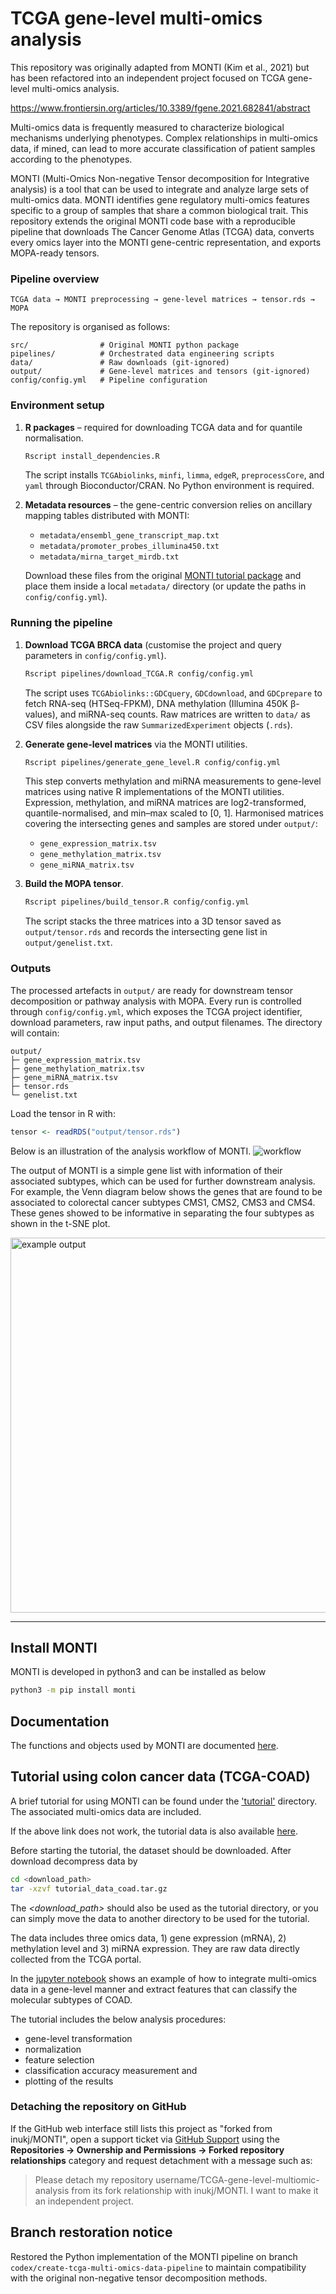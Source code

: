 # TCGA gene-level multi-omics analysis

This repository was originally adapted from MONTI (Kim et al., 2021) but has been refactored into an independent project focused on TCGA gene-level multi-omics analysis.

https://www.frontiersin.org/articles/10.3389/fgene.2021.682841/abstract

Multi-omics data is frequently measured to characterize biological mechanisms underlying phenotypes. Complex relationships in multi-omics data, if mined, can lead to more accurate classification of patient samples according to the phenotypes.

MONTI (Multi-Omics Non-negative Tensor decomposition for Integrative analysis) is a tool that can be used to integrate and analyze large sets of multi-omics data. MONTI identifies gene regulatory multi-omics features specific to a group of samples that share a common biological trait. This repository extends the original MONTI code base with a reproducible pipeline that downloads The Cancer Genome Atlas (TCGA) data, converts every omics layer into the MONTI gene-centric representation, and exports MOPA-ready tensors.

### Pipeline overview

```
TCGA data → MONTI preprocessing → gene-level matrices → tensor.rds → MOPA
```

The repository is organised as follows:

```
src/                # Original MONTI python package
pipelines/          # Orchestrated data engineering scripts
data/               # Raw downloads (git-ignored)
output/             # Gene-level matrices and tensors (git-ignored)
config/config.yml   # Pipeline configuration
```

### Environment setup

1. **R packages** – required for downloading TCGA data and for quantile normalisation.

   ```bash
   Rscript install_dependencies.R
   ```

   The script installs `TCGAbiolinks`, `minfi`, `limma`, `edgeR`, `preprocessCore`, and `yaml` through Bioconductor/CRAN.
   No Python environment is required.

3. **Metadata resources** – the gene-centric conversion relies on ancillary mapping tables distributed with MONTI:

   - `metadata/ensembl_gene_transcript_map.txt`
   - `metadata/promoter_probes_illumina450.txt`
   - `metadata/mirna_target_mirdb.txt`

   Download these files from the original [MONTI tutorial package](http://cobi.knu.ac.kr/tools.php) and place them inside a local `metadata/` directory (or update the paths in `config/config.yml`).

### Running the pipeline

1. **Download TCGA BRCA data** (customise the project and query parameters in `config/config.yml`).

   ```bash
   Rscript pipelines/download_TCGA.R config/config.yml
   ```

   The script uses `TCGAbiolinks::GDCquery`, `GDCdownload`, and `GDCprepare` to fetch RNA-seq (HTSeq-FPKM), DNA methylation (Illumina 450K β-values), and miRNA-seq counts. Raw matrices are written to `data/` as CSV files alongside the raw `SummarizedExperiment` objects (`.rds`).

2. **Generate gene-level matrices** via the MONTI utilities.

   ```bash
   Rscript pipelines/generate_gene_level.R config/config.yml
   ```

   This step converts methylation and miRNA measurements to gene-level matrices using native R implementations of the MONTI utilities. Expression, methylation, and miRNA matrices are log2-transformed, quantile-normalised, and min–max scaled to [0, 1]. Harmonised matrices covering the intersecting genes and samples are stored under `output/`:

   - `gene_expression_matrix.tsv`
   - `gene_methylation_matrix.tsv`
   - `gene_miRNA_matrix.tsv`

3. **Build the MOPA tensor**.

   ```bash
   Rscript pipelines/build_tensor.R config/config.yml
   ```

   The script stacks the three matrices into a 3D tensor saved as `output/tensor.rds` and records the intersecting gene list in `output/genelist.txt`.

### Outputs

The processed artefacts in `output/` are ready for downstream tensor decomposition or pathway analysis with MOPA. Every run is controlled through `config/config.yml`, which exposes the TCGA project identifier, download parameters, raw input paths, and output filenames. The directory will contain:

```
output/
├─ gene_expression_matrix.tsv
├─ gene_methylation_matrix.tsv
├─ gene_miRNA_matrix.tsv
├─ tensor.rds
└─ genelist.txt
```

Load the tensor in R with:

```r
tensor <- readRDS("output/tensor.rds")
```

Below is an illustration of the analysis workflow of MONTI.
![workflow](./images/monti_workflow.jpg)

The output of MONTI is a simple gene list with information of their associated subtypes, which can be used for further downstream analysis. For example, the Venn diagram below shows the genes that are found to be associated to colorectal cancer subtypes CMS1, CMS2, CMS3 and CMS4. These genes showed to be informative in separating the four subtypes as shown in the t-SNE plot.
<!--![example output](./images/monti_outputexample.png =250x)-->
<img src="./images/monti_outputexample.png" alt="example output" width="600"/>

---

<!-- ## Download MONTI
```bash
git clone https://github.com/inukj/MONTI.git
``` -->

## Install MONTI
MONTI is developed in python3 and can be installed as below
```bash
python3 -m pip install monti
```
## Documentation
The functions and objects used by MONTI are documented [here](https://github.com/inukj/MONTI/blob/main/documentation/documentation.md).

## Tutorial using colon cancer data (TCGA-COAD)
A brief tutorial for using MONTI can be found under the ['tutorial'](https://github.com/inukj/MONTI/tree/main/tutorial) directory.
The associated multi-omics data are included.

If the above link does not work, the tutorial data is also available [here](http://cobi.knu.ac.kr/tools.php).

Before starting the tutorial, the dataset should be downloaded.
After download decompress data by
```bash
cd <download_path>
tar -xzvf tutorial_data_coad.tar.gz
```

The *<download_path>* should also be used as the tutorial directory, or you can simply move the data to another directory to be used for the tutorial.

The data includes three omics data, 1) gene expression (mRNA), 2) methylation level and 3) miRNA expression.
They are raw data directly collected from the TCGA portal.

In the [jupyter notebook](https://github.com/inukj/MONTI/blob/main/tutorial/tutorial_coad.ipynb) shows an example of how to integrate multi-omics data in a gene-level manner and extract features that can classify the molecular subtypes of COAD.

The tutorial includes the below analysis procedures:
* gene-level transformation
* normalization
* feature selection
* classification accuracy measurement and
* plotting of the results


### Detaching the repository on GitHub

If the GitHub web interface still lists this project as "forked from inukj/MONTI", open a support ticket via [GitHub Support](https://support.github.com/contact) using the **Repositories → Ownership and Permissions → Forked repository relationships** category and request detachment with a message such as:

> Please detach my repository username/TCGA-gene-level-multiomic-analysis from its fork relationship with inukj/MONTI. I want to make it an independent project.



## Branch restoration notice

Restored the Python implementation of the MONTI pipeline on branch `codex/create-tcga-multi-omics-data-pipeline` to maintain compatibility with the original non-negative tensor decomposition methods.









